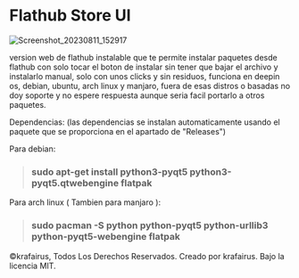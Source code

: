# Flathub Store UI


![Screenshot_20230811_152917](https://github.com/krafairus/flathub-store-ui/assets/64279814/87eca5b0-d80e-4290-b7b4-8ac02b8ed3bb)


version web de flathub instalable que te permite instalar paquetes desde flathub con solo tocar el boton de instalar sin tener que bajar el archivo y instalarlo manual, solo con unos clicks y sin residuos, funciona en deepin os, debian, ubuntu, arch linux y manjaro, fuera de esas distros o basadas no doy soporte y no espere respuesta aunque seria facil portarlo a otros paquetes.

Dependencias: 
(las dependencias se instalan automaticamente usando el paquete que se proporciona en el apartado de "Releases")

Para debian: 
> ### sudo apt-get install python3-pyqt5 python3-pyqt5.qtwebengine flatpak

Para arch linux ( Tambien para manjaro ):
> ### sudo pacman -S python python-pyqt5 python-urllib3 python-pyqt5-webengine flatpak

©krafairus, Todos Los Derechos Reservados. Creado por krafairus.
Bajo la licencia MIT.
